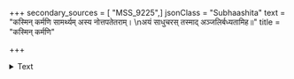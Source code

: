 +++
secondary_sources = [ "MSS_9225",]
jsonClass = "Subhaashita"
text = "कस्मिन् कर्मणि सामर्थ्यम् अस्य नोत्तपतेतराम्।  \nअयं साधुचरस् तस्माद् अञ्जलिर्बध्यतामिह॥"
title = "कस्मिन् कर्मणि"

+++

<details><summary>Text</summary>

कस्मिन् कर्मणि सामर्थ्यम् अस्य नोत्तपतेतराम्।  
अयं साधुचरस् तस्माद् अञ्जलिर्बध्यतामिह॥
</details>
